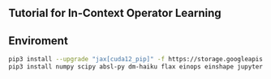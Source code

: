 
## Tutorial for In-Context Operator Learning

## Enviroment
```bash
pip3 install --upgrade "jax[cuda12_pip]" -f https://storage.googleapis.com/jax-releases/jax_cuda_releases.html
pip3 install numpy scipy absl-py dm-haiku flax einops einshape jupyter matplotlib opt-einsum optax
```